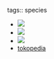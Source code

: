 tags:: species

- ![](https://peach-geographical-bat-397.mypinata.cloud/ipfs/QmcJiJzR32vfD2tEaLarTci9aD8eavQ2wegLA3AB2mrZbq)
- ![](https://peach-geographical-bat-397.mypinata.cloud/ipfs/QmQtvQqb8DAdkG83Fdy4z71wb68GryCM5gyeBkqc1EGrSr)
- ![](https://peach-geographical-bat-397.mypinata.cloud/ipfs/QmXM5Muv7o6ATUvZBWMHMN15HJivbrePPMdhQeXiF1F8wT)
- [tokopedia](https://www.tokopedia.com/ragamnoorsery/bibit-tanaman-schima-langka-wangi?extParam=cmp%3D1%26ivf%3Dfalse%26src%3Dsearch)